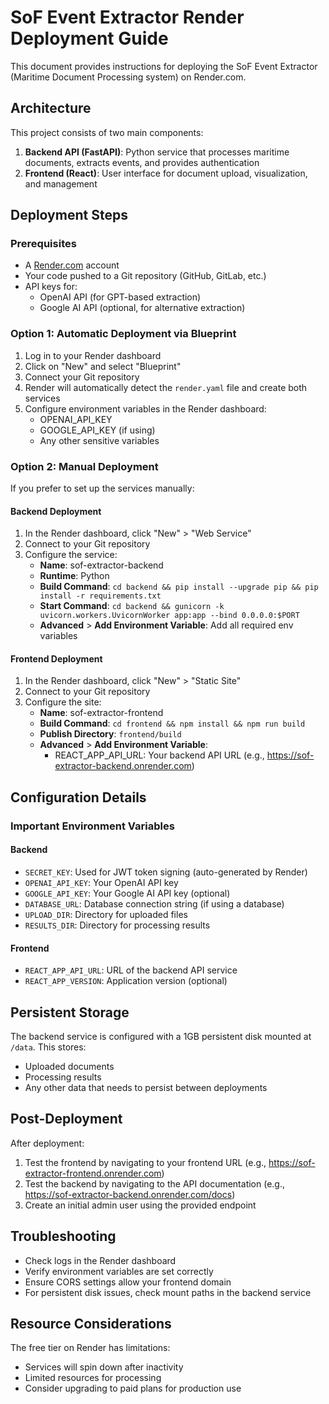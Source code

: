 # SoF Event Extractor Render Deployment Guide

This document provides instructions for deploying the SoF Event Extractor (Maritime Document Processing system) on Render.com.

## Architecture

This project consists of two main components:

1. **Backend API (FastAPI)**: Python service that processes maritime documents, extracts events, and provides authentication
2. **Frontend (React)**: User interface for document upload, visualization, and management

## Deployment Steps

### Prerequisites

- A [Render.com](https://render.com) account
- Your code pushed to a Git repository (GitHub, GitLab, etc.)
- API keys for:
  - OpenAI API (for GPT-based extraction)
  - Google AI API (optional, for alternative extraction)

### Option 1: Automatic Deployment via Blueprint

1. Log in to your Render dashboard
2. Click on "New" and select "Blueprint"
3. Connect your Git repository
4. Render will automatically detect the `render.yaml` file and create both services
5. Configure environment variables in the Render dashboard:
   - OPENAI_API_KEY
   - GOOGLE_API_KEY (if using)
   - Any other sensitive variables

### Option 2: Manual Deployment

If you prefer to set up the services manually:

#### Backend Deployment

1. In the Render dashboard, click "New" > "Web Service"
2. Connect to your Git repository
3. Configure the service:
   - **Name**: sof-extractor-backend
   - **Runtime**: Python
   - **Build Command**: `cd backend && pip install --upgrade pip && pip install -r requirements.txt`
   - **Start Command**: `cd backend && gunicorn -k uvicorn.workers.UvicornWorker app:app --bind 0.0.0.0:$PORT`
   - **Advanced** > **Add Environment Variable**: Add all required env variables

#### Frontend Deployment

1. In the Render dashboard, click "New" > "Static Site"
2. Connect to your Git repository
3. Configure the site:
   - **Name**: sof-extractor-frontend
   - **Build Command**: `cd frontend && npm install && npm run build`
   - **Publish Directory**: `frontend/build`
   - **Advanced** > **Add Environment Variable**: 
     - REACT_APP_API_URL: Your backend API URL (e.g., https://sof-extractor-backend.onrender.com)

## Configuration Details

### Important Environment Variables

#### Backend

- `SECRET_KEY`: Used for JWT token signing (auto-generated by Render)
- `OPENAI_API_KEY`: Your OpenAI API key
- `GOOGLE_API_KEY`: Your Google AI API key (optional)
- `DATABASE_URL`: Database connection string (if using a database)
- `UPLOAD_DIR`: Directory for uploaded files
- `RESULTS_DIR`: Directory for processing results

#### Frontend

- `REACT_APP_API_URL`: URL of the backend API service
- `REACT_APP_VERSION`: Application version (optional)

## Persistent Storage

The backend service is configured with a 1GB persistent disk mounted at `/data`. This stores:
- Uploaded documents
- Processing results
- Any other data that needs to persist between deployments

## Post-Deployment

After deployment:

1. Test the frontend by navigating to your frontend URL (e.g., https://sof-extractor-frontend.onrender.com)
2. Test the backend by navigating to the API documentation (e.g., https://sof-extractor-backend.onrender.com/docs)
3. Create an initial admin user using the provided endpoint

## Troubleshooting

- Check logs in the Render dashboard
- Verify environment variables are set correctly
- Ensure CORS settings allow your frontend domain
- For persistent disk issues, check mount paths in the backend service

## Resource Considerations

The free tier on Render has limitations:
- Services will spin down after inactivity
- Limited resources for processing
- Consider upgrading to paid plans for production use
